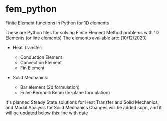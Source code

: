 # fem_python
Finite Element functions in Python for 1D elements

These are Python files for solving Finite Element Method problems with 1D Elements (or line elements)
The elements available are: (10/12/2020)
- Heat Transfer:
  - Conduction Element
  - Convection Element
  - Fin Element
  
- Solid Mechanics:
  - Bar element (2d formulation)
  - Euler-Bernoulli Beam (In-plane formulation)
  
It's planned Steady State solutions for Heat Transfer and Solid Mechanics, and Modal Analysis for Solid Mechanics
Changes will be added soon, and it will be updated below this line with date 
